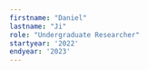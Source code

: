 ```yaml
---
firstname: "Daniel"
lastname: "Ji"
role: "Undergraduate Researcher"
startyear: '2022'
endyear: '2023'
---
```

